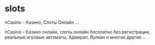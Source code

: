 # slots
nCasino - Казино, Слоты Онлайн ...

nCasino - Казино онлайн, слоты онлайн бесплатно без регистрации, реальные игровые автоматы, Адмирал, Вулкан и многие другие ...
